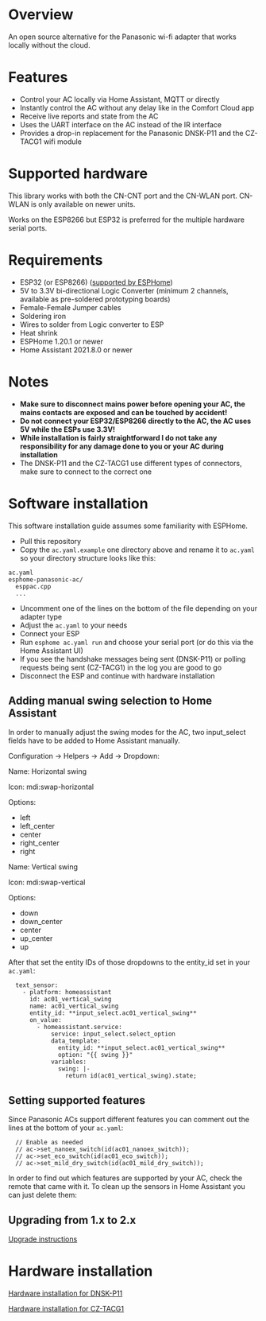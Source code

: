 # Overview

An open source alternative for the Panasonic wi-fi adapter that works locally without the cloud.

# Features

* Control your AC locally via Home Assistant, MQTT or directly
* Instantly control the AC without any delay like in the Comfort Cloud app
* Receive live reports and state from the AC
* Uses the UART interface on the AC instead of the IR interface
* Provides a drop-in replacement for the Panasonic DNSK-P11 and the CZ-TACG1 wifi module

# Supported hardware

This library works with both the CN-CNT port and the CN-WLAN port. CN-WLAN is only available on newer units.

Works on the ESP8266 but ESP32 is preferred for the multiple hardware serial ports.

# Requirements

* ESP32 (or ESP8266) ([supported by ESPHome](https://esphome.io/#devices))
* 5V to 3.3V bi-directional Logic Converter (minimum 2 channels, available as pre-soldered prototyping boards)
* Female-Female Jumper cables
* Soldering iron
* Wires to solder from Logic converter to ESP
* Heat shrink
* ESPHome 1.20.1 or newer
* Home Assistant 2021.8.0 or newer

# Notes

* **Make sure to disconnect mains power before opening your AC, the mains contacts are exposed and can be touched by accident!**
* **Do not connect your ESP32/ESP8266 directly to the AC, the AC uses 5V while the ESPs use 3.3V!**
* **While installation is fairly straightforward I do not take any responsibility for any damage done to you or your AC during installation**
* The DNSK-P11 and the CZ-TACG1 use different types of connectors, make sure to connect to the correct one

# Software installation

This software installation guide assumes some familiarity with ESPHome.

* Pull this repository
* Copy the `ac.yaml.example` one directory above and rename it to `ac.yaml` so your directory structure looks like this:
```
ac.yaml
esphome-panasonic-ac/
  esppac.cpp
  ...
```
* Uncomment one of the lines on the bottom of the file depending on your adapter type
* Adjust the `ac.yaml` to your needs
* Connect your ESP
* Run `esphome ac.yaml run` and choose your serial port (or do this via the Home Assistant UI)
* If you see the handshake messages being sent (DNSK-P11) or polling requests being sent (CZ-TACG1) in the log you are good to go
* Disconnect the ESP and continue with hardware installation

## Adding manual swing selection to Home Assistant

In order to manually adjust the swing modes for the AC, two input_select fields have to be added to Home Assistant manually.

Configuration -> Helpers -> Add -> Dropdown:

Name: Horizontal swing

Icon: mdi:swap-horizontal

Options:
* left
* left_center
* center
* right_center
* right


Name: Vertical swing

Icon: mdi:swap-vertical

Options:
* down
* down_center
* center
* up_center
* up

After that set the entity IDs of those dropdowns to the entity_id set in your `ac.yaml`:

```
  text_sensor:
    - platform: homeassistant
      id: ac01_vertical_swing
      name: ac01_vertical_swing
      entity_id: **input_select.ac01_vertical_swing**
      on_value:
        - homeassistant.service:
            service: input_select.select_option
            data_template:
              entity_id: **input_select.ac01_vertical_swing**
              option: "{{ swing }}"
            variables:
              swing: |-
                return id(ac01_vertical_swing).state;
```

## Setting supported features

Since Panasonic ACs support different features you can comment out the lines at the bottom of your `ac.yaml`:

```
  // Enable as needed
  // ac->set_nanoex_switch(id(ac01_nanoex_switch));
  // ac->set_eco_switch(id(ac01_eco_switch));
  // ac->set_mild_dry_switch(id(ac01_mild_dry_switch));
```

In order to find out which features are supported by your AC, check the remote that came with it.
To clean up the sensors in Home Assistant you can just delete them:

## Upgrading from 1.x to 2.x

[Upgrade instructions](README.UPGRADING.md)

# Hardware installation

[Hardware installation for DNSK-P11](README.DNSKP11.md)

[Hardware installation for CZ-TACG1](README.CZTACG1.md)
